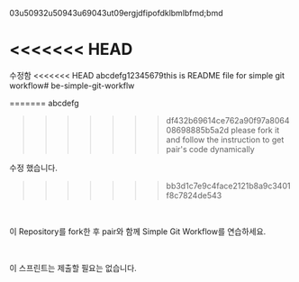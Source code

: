 03u50932u50943u69043ut09ergjdfipofdklbmlbfmd;bmd

<<<<<<< HEAD
=======

 수정함
<<<<<<< HEAD
abcdefg12345679this is README file for simple git workflow# be-simple-git-workflw

=======
abcdefg
>>>>>>> df432b69614ce762a90f97a806408698885b5a2d
please fork it and follow the instruction to get pair's code dynamically

수정 했습니다.

>>>>>>> bb3d1c7e9c4face2121b8a9c3401f8c7824de543
<br />

이 Repository를 fork한 후 pair와 함께 Simple Git Workflow를 연습하세요.

<br />

이 스프린트는 제출할 필요는 없습니다.
